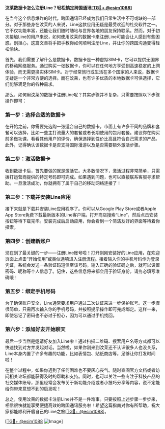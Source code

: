 **汶莱数据卡怎么注册Line？轻松搞定跨国通讯[[TG💪+ @esim1088](https://t.me/s/esim1088)]**

在当今这个信息爆炸的时代，跨国通讯已经成为我们日常生活中不可或缺的一部分。对于那些身在汶莱的人来说，Line这款应用无疑是最受欢迎的社交软件之一。它不仅功能丰富，还能让我们随时随地与世界各地的朋友保持联系。然而，对于初次接触Line的用户来说，如何使用汶莱的数据卡来注册Line可能会让人感到有些困惑。别担心，这篇文章将手把手教你如何顺利注册Line，并让你的跨国沟通变得轻松愉快。

首先，我们需要了解什么是数据卡。数据卡是一种虚拟SIM卡，它可以提供无国界的移动网络服务。通过购买一张数据卡，你可以在任何地方享受到高速稳定的上网体验，而无需更换实体SIM卡。对于经常旅行或生活在多个国家的人来说，数据卡无疑是一个非常方便的选择。而在汶莱，也有许多优质的本地数据卡可供选择，它们能够满足你的各种需求。

那么，如何用汶莱的数据卡注册Line呢？其实步骤并不复杂，只需要按照以下步骤操作即可：

### 第一步：选择合适的数据卡

在开始之前，你需要先选购一张适合自己的数据卡。市面上有许多不同的品牌和套餐可以选择，比如一些主打流量大的套餐或者长期使用的包月套餐。建议你在购买前多做功课，看看其他用户的评价，确保选择到性价比高且符合自己需求的产品。此外，记得确认该数据卡是否支持国际漫游以及是否需要额外激活步骤。

### 第二步：激活数据卡

收到数据卡后，首先要做的就是激活它。大多数情况下，激活过程非常简单，只需拨打运营商提供的特定号码即可完成。如果遇到问题，也可以直接联系客服寻求帮助。一旦激活成功，你就拥有了属于自己的移动网络连接了！

### 第三步：下载并安装Line应用

接下来就是下载并安装Line应用程序了。你可以从Google Play Store或者Apple App Store免费下载最新版本的Line客户端。打开商店搜索“Line”，然后点击安装按钮等待下载完毕。安装完成后启动应用，你会看到一个简洁友好的界面等待着你探索。

### 第四步：创建新账户

现在到了最关键的一步——注册Line账号啦！打开刚刚安装好的Line应用，在欢迎页面上点击“开始使用”或类似选项进入注册流程。接着输入你的手机号码作为登录凭证，系统会发送一条验证码短信至该号码。输入正确的验证码之后，就可以设置密码、昵称等个人信息了。记住，这些信息将来都会用于验证身份，请务必填写准确哦！

### 第五步：绑定手机号码

为了确保账户安全，Line通常要求用户通过二次认证来进一步保护账号。这一步骤很简单，只需再次输入你的手机号码，并按照提示操作即可完成绑定。这样一来，即使忘记了密码也不必过于担心，因为可以通过手机找回。

### 第六步：添加好友开始聊天

最后一步当然是邀请好友加入Line啦！通过扫描二维码、搜索用户名等方式都可以快速找到对方并发起对话。当然啦，如果你刚来到汶莱还不认识很多人也没关系，Line本身内置了许多有趣的功能，比如表情包、贴纸商店等，足够让你打发时间啦！

在整个过程中，如果你遇到了任何困难也不要灰心丧气。随时查阅官方文档或者访问相关论坛都能获得及时的帮助和支持。同时，也可以关注一些专注于科技产品的社交媒体账号，那里经常会发布关于新功能介绍或者小技巧分享等内容，说不定能给你带来意想不到的启发呢！

总之，使用汶莱的数据卡注册Line并不是一件难事。只要按照上述步骤一步步来，相信很快就能享受便捷高效的跨国通讯服务啦！希望这篇指南对你有所帮助，祝大家都能顺利开启自己的Line之旅[[TG💪+ @esim1088](https://t.me/s/esim1088)]。

[[TG💪+ @esim1088](https://t.me/s/esim1088) ![Image](https://i.postimg.cc/4NQfJmqS/Snipaste-2025-05-13-00-14-12.png)]
